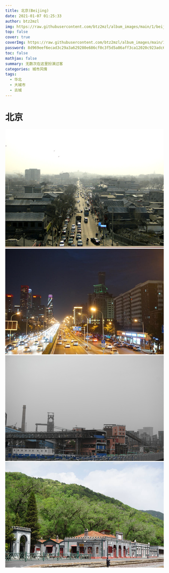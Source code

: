 ```yaml
---
title: 北京(Beijing)
date: 2021-01-07 01:25:33
author: btz2mzl
img: https://raw.githubusercontent.com/btz2mzl/album_images/main/1/beijing_1.jpg
top: false
cover: true
coverImg: https://raw.githubusercontent.com/btz2mzl/album_images/main/1/beijing_1.jpg
password: 8d969eef6ecad3c29a3a629280e686cf0c3f5d5a86aff3ca12020c923adc6c92
toc: false
mathjax: false
summary: 无数次在这里扮演过客
categories: 城市风情
tags:
  - 华北
  - 大城市
  - 古城
---
```

# 北京
![古城的冬日是正如灰蒙蒙的天气一样枯燥](https://raw.githubusercontent.com/btz2mzl/album_images/main/1/beijing_1.jpg)
![夜晚走在过街天桥上，周遭的万家灯火却与我无关，我终究是这里的一个过客](https://raw.githubusercontent.com/btz2mzl/album_images/main/1/beijing_2.jpg)
![首钢厂残存的骨架被车水马龙的喧嚣蚕食](https://raw.githubusercontent.com/btz2mzl/album_images/main/1/beijing_3.jpg)
![往日繁忙的青龙桥车站重归静谧，安享自己的晚年](https://raw.githubusercontent.com/btz2mzl/album_images/main/1/beijing_4.jpg)